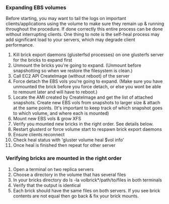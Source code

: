 ### Expanding EBS volumes

Before starting, you may want to tail the logs on important clients/applications using the volume to make sure they remain up & running throughout the procedure. If done correctly this entire process can be done without interrupting clients. One thing to note is the self-heal process may add significant load to your servers, which may degrade client performance.

1.  Kill brick export daemons (glusterfsd processes) on one glusterfs server for the bricks to expand first
2.  Unmount the bricks you're going to expand. (Unmount before snapshotting so when we restore the filesystem is clean.)
3.  Call EC2 API CreateImage (without reboot) of the server
4.  Force detach the EBS vols you're going to expand. (Make sure you have unmounted the brick before you force detach, or else you wont be able to remount later and will have to reboot.)
5.  Locate the AMI created by CreateImage and get the list of attached snapshots. Create new EBS vols from snapshots to larger size & attach at the same points. (It's important to keep track of which snapshot goes to which volume, and where each is mounted)
6.  Mount new EBS vols & grow XFS
7.  Verify you mounted new bricks in the right order. See details below.
8.  Restart glusterd or force volume start to respawn brick export daemons
9.  Ensure clients reconnect
10. Check heal status with 'gluster volume heal \$vol info'
11. Once heal is finished then repeat for other server

### Verifying bricks are mounted in the right order

1.  Open a terminal on two replica servers
2.  Choose a directory in the volume that has several files
3.  In your bricks directory do ls -la volbrick\*/path/to/files in both terminals
4.  Verify that the output is identical
5.  Each brick should have the same files on both servers. If you see brick contents are not equal then go back & fix your brick mounts.
